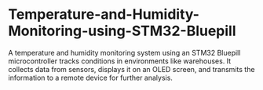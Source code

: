 # Temperature-and-Humidity-Monitoring-using-STM32-Bluepill
A temperature and humidity monitoring system using an STM32 Bluepill microcontroller tracks conditions in environments like warehouses. It collects data from sensors, displays it on an OLED screen, and transmits the information to a remote device for further analysis.
